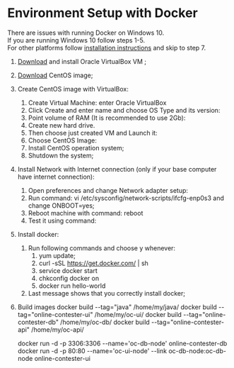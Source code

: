 # Environment Setup with Docker

There are issues with running Docker on Windows 10.<br/>
If you are running Windows 10 follow steps 1-5.<br/>
For other platforms follow [installation instructions](https://docs.docker.com/engine/installation/) and skip to step 7.

1.	[Download](https://www.virtualbox.org/wiki/Downloads) and install Oracle VirtualBox VM ;

2.	[Download](http://isoredirect.centos.org/centos/7/isos/x86_64/CentOS-7-x86_64-Minimal-1511.iso) CentOS image;

3.	Create CentOS image with VirtualBox: 
	1.	Create Virtual Machine: enter Oracle VirtualBox
	2.	Click Create and enter name and choose OS Type and its version:
	3.	Point volume of RAM (It is recommended to use 2Gb):
	4.	Create new hard drive.
	5.	Then choose just created VM and Launch it:
	6.	Choose CentOS Image:
	7.	Install CentOS operation system;
	8.	Shutdown the system;

4.	Install Network with Internet connection (only if your base computer have internet connection): 
	1.	Open preferences and change Network adapter setup:
	2.	Run command: vi /etc/sysconfig/network-scripts/ifcfg-enp0s3 and change ONBOOT=yes;
	3.	Reboot machine with command: reboot
	4.	Test it using command: 

5.	Install docker:
	1.	Run following commands and choose y whenever:
		1.	yum update;
		2.	curl -sSL https://get.docker.com/ | sh
		3.	service docker start
		4.	chkconfig docker on
		5.	docker run hello-world
	2.	Last message shows that you correctly install docker;

6. Build images
	docker build --tag="java" /home/my/java/
	docker build --tag="online-contester-ui" /home/my/oc-ui/
	docker build --tag="online-contester-db" /home/my/oc-db/
	docker build --tag="online-contester-api" /home/my/oc-api/
	
	docker run -d -p 3306:3306 --name='oc-db-node' online-contester-db
	docker run -d -p 80:80 --name='oc-ui-node' --link oc-db-node:oc-db-node online-contester-ui